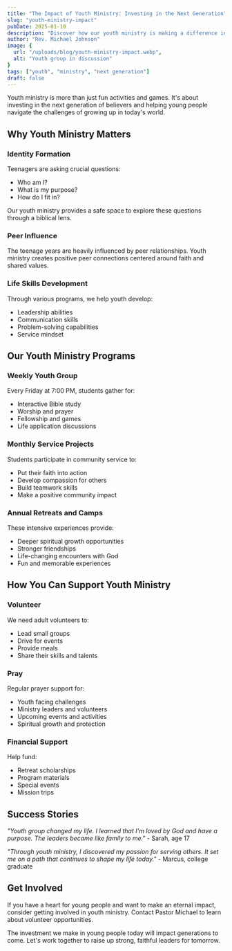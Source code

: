 ```yaml
---
title: "The Impact of Youth Ministry: Investing in the Next Generation"
slug: "youth-ministry-impact"
pubDate: 2025-01-10
description: "Discover how our youth ministry is making a difference in young lives and how you can support the next generation of believers."
author: "Rev. Michael Johnson"
image: {
  url: "/uploads/blog/youth-ministry-impact.webp",
  alt: "Youth group in discussion"
}
tags: ["youth", "ministry", "next generation"]
draft: false
---
```


Youth ministry is more than just fun activities and games. It's about investing in the next generation of believers and helping young people navigate the challenges of growing up in today's world.

## Why Youth Ministry Matters

### Identity Formation
Teenagers are asking crucial questions:
- Who am I?
- What is my purpose?
- How do I fit in?

Our youth ministry provides a safe space to explore these questions through a biblical lens.

### Peer Influence
The teenage years are heavily influenced by peer relationships. Youth ministry creates positive peer connections centered around faith and shared values.

### Life Skills Development
Through various programs, we help youth develop:
- Leadership abilities
- Communication skills
- Problem-solving capabilities
- Service mindset

## Our Youth Ministry Programs

### Weekly Youth Group
Every Friday at 7:00 PM, students gather for:
- Interactive Bible study
- Worship and prayer
- Fellowship and games
- Life application discussions

### Monthly Service Projects
Students participate in community service to:
- Put their faith into action
- Develop compassion for others
- Build teamwork skills
- Make a positive community impact

### Annual Retreats and Camps
These intensive experiences provide:
- Deeper spiritual growth opportunities
- Stronger friendships
- Life-changing encounters with God
- Fun and memorable experiences

## How You Can Support Youth Ministry

### Volunteer
We need adult volunteers to:
- Lead small groups
- Drive for events
- Provide meals
- Share their skills and talents

### Pray
Regular prayer support for:
- Youth facing challenges
- Ministry leaders and volunteers
- Upcoming events and activities
- Spiritual growth and protection

### Financial Support
Help fund:
- Retreat scholarships
- Program materials
- Special events
- Mission trips

## Success Stories

*"Youth group changed my life. I learned that I'm loved by God and have a purpose. The leaders became like family to me."* - Sarah, age 17

*"Through youth ministry, I discovered my passion for serving others. It set me on a path that continues to shape my life today."* - Marcus, college graduate

## Get Involved

If you have a heart for young people and want to make an eternal impact, consider getting involved in youth ministry. Contact Pastor Michael to learn about volunteer opportunities.

The investment we make in young people today will impact generations to come. Let's work together to raise up strong, faithful leaders for tomorrow.
